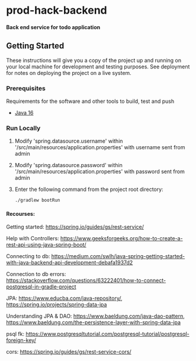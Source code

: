 # prod-hack-backend

#### Back end service for todo application

## Getting Started

These instructions will give you a copy of the project up and running on
your local machine for development and testing purposes. See deployment
for notes on deploying the project on a live system.

### Prerequisites

Requirements for the software and other tools to build, test and push
- [Java 16](https://docs.aws.amazon.com/corretto/latest/corretto-16-ug/downloads-list.html)

### Run Locally
1. Modify 'spring.datasource.username' within '/src/main/resources/application.properties' with
    username sent from admin
2. Modify 'spring.datasource.password' within '/src/main/resources/application.properties' with
      password sent from admin
3. Enter the following command from the project root directory:

    ```bash
    ./gradlew bootRun
    ```
   
#### Recourses:

Getting started: https://spring.io/guides/gs/rest-service/

Help with Controllers: https://www.geeksforgeeks.org/how-to-create-a-rest-api-using-java-spring-boot/

Connecting to db: https://medium.com/swlh/java-spring-getting-started-with-java-backend-api-development-debafa1937d2

Connection to db errors: https://stackoverflow.com/questions/63222401/how-to-connect-postgresql-in-gradle-project

JPA: https://www.educba.com/java-repository/,
https://spring.io/projects/spring-data-jpa

Understanding JPA & DAO: https://www.baeldung.com/java-dao-pattern, https://www.baeldung.com/the-persistence-layer-with-spring-data-jpa

psql fk: https://www.postgresqltutorial.com/postgresql-tutorial/postgresql-foreign-key/

cors: https://spring.io/guides/gs/rest-service-cors/